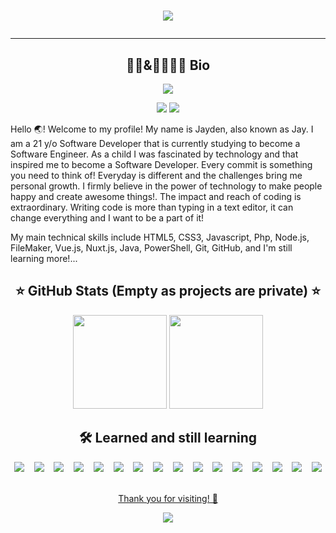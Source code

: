 <h1 align='center' >
  <img src= "https://readme-typing-svg.herokuapp.com?color=F77629&center=true&vCenter=true&width=600&lines=Hello+%F0%9F%8C%8F!+Welcome+to+my+profile!;I'm+Jayden+and+I'm+a+Dutch+developer;Studying+Software+Engineering;Never+to+old+to+learn!">
<hr/>
<h2 align='center'>  👨‍💻&👨‍🎓🇳🇱 Bio  </h2>
  <p align='center'>
    <a target="_blank" href="https://github.com/Jayden1311">
    <img src="https://img.shields.io/badge/GitHub-100000?style=for-the-badge&logo=github&logoColor=white" />  
  </a>
  </p>
<p align='center'>
 
<img src="https://badges.strrl.dev/years/Jayden1311/">
<img src="https://badges.pufler.dev/repos/Jayden1311/">
  </p>
<p > Hello 🌏! Welcome to my profile! My name is Jayden, also known as Jay. I am a 21 y/o Software Developer that is currently studying to become a Software Engineer.  As a child I was fascinated by technology and that inspired me to become a Software Developer. Every commit is something you need to think of! Everyday is different and the challenges bring me personal growth. I firmly believe in the power of technology to make people happy and create awesome things!. The impact and reach of coding is extraordinary. Writing code is more than typing in a text editor, it can change everything and I want to be a part of it!</p> 

<p> My main technical skills include HTML5, CSS3, Javascript, Php, Node.js, FileMaker, Vue.js, Nuxt.js, Java, PowerShell, Git, GitHub, and I'm still learning more!...</p> 


<h2 align='center'> ⭐ GitHub Stats (Empty as projects are private) ⭐ </h2>
<p align='center'>
 <a href="#"> <img height="150em" src="https://github-readme-stats.vercel.app/api?username=Jayden1311&show_icons=true&count_private=true&theme=merko"></a>
 <a href="#"> <img height="150em"  src = "https://github-readme-stats.vercel.app/api/top-langs/?username=Jayden1311&theme=merko"></a>
</p>
<h2 align='center'> <b> 🛠️ Learned and still learning   </b></h2> 

<p align='center'>
  <img src="https://img.shields.io/badge/Visual_Studio_Code-0078D4?style=for-the-badge&logo=visual%20studio%20code&logoColor=white" /> &nbsp;&nbsp;
  <img src="https://img.shields.io/badge/HTML5-E34F26?style=for-the-badge&logo=html5&logoColor=white" /> &nbsp;&nbsp;
  <img src="https://img.shields.io/badge/CSS-239120?&style=for-the-badge&logo=css3&logoColor=white" /> &nbsp;&nbsp;
  <img src="https://img.shields.io/badge/bootstrap-%23563D7C.svg?style=for-the-badge&logo=bootstrap&logoColor=white" /> &nbsp;&nbsp;
  <img src="https://img.shields.io/badge/JavaScript-323330?style=for-the-badge&logo=javascript&logoColor=F7DF1E" /> &nbsp;&nbsp;
  <img src="https://img.shields.io/badge/jquery-%230769AD.svg?style=for-the-badge&logo=jquery&logoColor=white" /> &nbsp;&nbsp;
  <img src="https://img.shields.io/badge/node.js-6DA55F?style=for-the-badge&logo=node.js&logoColor=white" /> &nbsp;&nbsp;
  <img src="https://img.shields.io/badge/php-%23777BB4.svg?style=for-the-badge&logo=php&logoColor=white" /> &nbsp;&nbsp;
  <img src="https://img.shields.io/badge/vuejs-%2335495e.svg?style=for-the-badge&logo=vuedotjs&logoColor=%234FC08D" /> &nbsp;&nbsp;
  <img src="https://img.shields.io/badge/Vuetify-1867C0?style=for-the-badge&logo=vuetify&logoColor=AEDDFF" /> &nbsp;&nbsp;
  <img src="https://img.shields.io/badge/Nuxt-002E3B?style=for-the-badge&logo=nuxtdotjs&logoColor=#00DC82"/> &nbsp;&nbsp;
  <img src="https://img.shields.io/badge/java-%23ED8B00.svg?style=for-the-badge&logo=java&logoColor=white"/> &nbsp;&nbsp;
  <img src="https://img.shields.io/badge/Android%20Studio-3DDC84.svg?style=for-the-badge&logo=android-studio&logoColor=white"/> &nbsp;&nbsp;
  <img src="https://img.shields.io/badge/mysql-%2300f.svg?style=for-the-badge&logo=mysql&logoColor=white"/> &nbsp;&nbsp;
  <img src="https://img.shields.io/badge/Git-F05032?style=for-the-badge&logo=git&logoColor=white" /> &nbsp;&nbsp;
  <img src="https://img.shields.io/badge/GitHub-100000?style=for-the-badge&logo=github&logoColor=white" /> &nbsp;&nbsp;
 </p>
 
 <p align='center'>
  <a href="#">Thank you for visiting! 🎉</a>
</p>
<p align='center'>
  <img src="https://badges.strrl.dev/visits/Jayden1311/Jayden1311">
</p>

